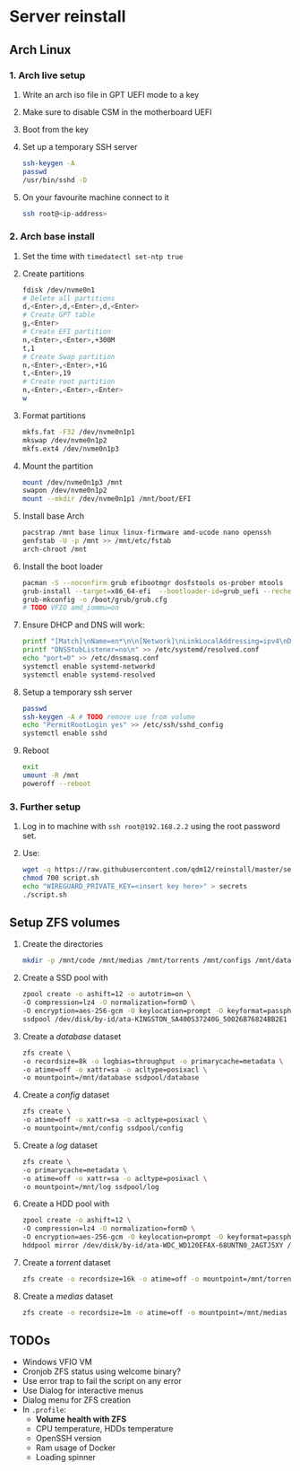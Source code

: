 # Server reinstall

## Arch Linux

### 1. Arch live setup

1. Write an arch iso file in GPT UEFI mode to a key
1. Make sure to disable CSM in the motherboard UEFI
1. Boot from the key
1. Set up a temporary SSH server

    ```sh
    ssh-keygen -A
    passwd
    /usr/bin/sshd -D
    ```

1. On your favourite machine connect to it

    ```sh
    ssh root@<ip-address>
    ```

### 2. Arch base install

1. Set the time with `timedatectl set-ntp true`
1. Create partitions

    ```sh
    fdisk /dev/nvme0n1
    # Delete all partitions
    d,<Enter>,d,<Enter>,d,<Enter>
    # Create GPT table
    g,<Enter>
    # Create EFI partition
    n,<Enter>,<Enter>,+300M
    t,1
    # Create Swap partition
    n,<Enter>,<Enter>,+1G
    t,<Enter>,19
    # Create root partition
    n,<Enter>,<Enter>,<Enter>
    w
    ```

1. Format partitions

    ```sh
    mkfs.fat -F32 /dev/nvme0n1p1
    mkswap /dev/nvme0n1p2
    mkfs.ext4 /dev/nvme0n1p3
    ```

1. Mount the partition

    ```sh
    mount /dev/nvme0n1p3 /mnt
    swapon /dev/nvme0n1p2
    mount --mkdir /dev/nvme0n1p1 /mnt/boot/EFI
    ```

1. Install base Arch

    ```sh
    pacstrap /mnt base linux linux-firmware amd-ucode nano openssh
    genfstab -U -p /mnt >> /mnt/etc/fstab
    arch-chroot /mnt
    ```

1. Install the boot loader

    ```sh
    pacman -S --noconfirm grub efibootmgr dosfstools os-prober mtools
    grub-install --target=x86_64-efi  --bootloader-id=grub_uefi --recheck --removable
    grub-mkconfig -o /boot/grub/grub.cfg
    # TODO VFIO amd_iommu=on
    ```

1. Ensure DHCP and DNS will work:

    ```sh
    printf "[Match]\nName=en*\n\n[Network]\nLinkLocalAddressing=ipv4\nDHCP=yes\n" > /etc/systemd/network/enp4s0.network
    printf "DNSStubListener=no\n" >> /etc/systemd/resolved.conf
    echo "port=0" >> /etc/dnsmasq.conf
    systemctl enable systemd-networkd
    systemctl enable systemd-resolved
    ```

1. Setup a temporary ssh server

    ```sh
    passwd
    ssh-keygen -A # TODO remove use from volume
    echo "PermitRootLogin yes" >> /etc/ssh/sshd_config
    systemctl enable sshd
    ```

1. Reboot

    ```sh
    exit
    umount -R /mnt
    poweroff --reboot
    ```

### 3. Further setup

1. Log in to machine with `ssh root@192.168.2.2` using the root password set.
1. Use:

    ```sh
    wget -q https://raw.githubusercontent.com/qdm12/reinstall/master/server/script.sh
    chmod 700 script.sh
    echo "WIREGUARD_PRIVATE_KEY=<insert key here>" > secrets
    ./script.sh
    ```

## Setup ZFS volumes

1. Create the directories

    ```sh
    mkdir -p /mnt/code /mnt/medias /mnt/torrents /mnt/configs /mnt/databases /mnt/logs
    ```

1. Create a SSD pool with

    ```sh
    zpool create -o ashift=12 -o autotrim=on \
    -O compression=lz4 -O normalization=formD \
    -O encryption=aes-256-gcm -O keylocation=prompt -O keyformat=passphrase \
    ssdpool /dev/disk/by-id/ata-KINGSTON_SA400S37240G_50026B76824BB2E1
    ```

1. Create a *database* dataset

    ```sh
    zfs create \
    -o recordsize=8k -o logbias=throughput -o primarycache=metadata \
    -o atime=off -o xattr=sa -o acltype=posixacl \
    -o mountpoint=/mnt/database ssdpool/database
    ```

1. Create a *config* dataset

    ```sh
    zfs create \
    -o atime=off -o xattr=sa -o acltype=posixacl \
    -o mountpoint=/mnt/config ssdpool/config
    ```

1. Create a *log* dataset

    ```sh
    zfs create \
    -o primarycache=metadata \
    -o atime=off -o xattr=sa -o acltype=posixacl \
    -o mountpoint=/mnt/log ssdpool/log
    ```

1. Create a HDD pool with

    ```sh
    zpool create -o ashift=12 \
    -O compression=lz4 -O normalization=formD \
    -O encryption=aes-256-gcm -O keylocation=prompt -O keyformat=passphrase \
    hddpool mirror /dev/disk/by-id/ata-WDC_WD120EFAX-68UNTN0_2AGTJ5XY /dev/disk/by-id/ata-WDC_WD120EFAX-68UNTN0_2AGTR1AY
    ```

1. Create a *torrent* dataset

    ```sh
    zfs create -o recordsize=16k -o atime=off -o mountpoint=/mnt/torrents hddpool/torrents
    ```

1. Create a *medias* dataset

    ```sh
    zfs create -o recordsize=1m -o atime=off -o mountpoint=/mnt/medias hddpool/medias
    ```

## TODOs

- Windows VFIO VM
- Cronjob ZFS status using welcome binary?
- Use error trap to fail the script on any error
- Use Dialog for interactive menus
- Dialog menu for ZFS creation
- In `.profile`:
    - **Volume health with ZFS**
    - CPU temperature, HDDs temperature
    - OpenSSH version
    - Ram usage of Docker
    - Loading spinner
